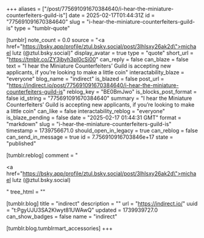 +++
aliases = ["/post/775691091670384640/i-hear-the-miniature-counterfeiters-guild-is"]
date = 2025-02-17T01:44:31Z
id = "775691091670384640"
slug = "i-hear-the-miniature-counterfeiters-guild-is"
type = "tumblr-quote"

[tumblr]
note_count = 0.0
source = "<a href=\"https://bsky.app/profile/ztul.bsky.social/post/3lhlsxy26ak2d\">michael lutz (@ztul.bsky.social)</a>"
display_avatar = true
type = "quote"
short_url = "https://tmblr.co/ZY3jbyh3pl0cSi00"
can_reply = false
can_blaze = false
text = "I hear the Miniature Counterfeiters&rsquo; Guild is accepting new applicants, if you&rsquo;re looking to make a little coin"
interactability_blaze = "everyone"
blog_name = "indirect"
is_blazed = false
post_url = "https://indirect.io/post/775691091670384640/i-hear-the-miniature-counterfeiters-guild-is"
reblog_key = "BE0BmJwo"
is_blocks_post_format = false
id_string = "775691091670384640"
summary = "I hear the Miniature Counterfeiters’ Guild is accepting new applicants, if you’re looking to make a little coin"
can_like = false
interactability_reblog = "everyone"
is_blaze_pending = false
date = "2025-02-17 01:44:31 GMT"
format = "markdown"
slug = "i-hear-the-miniature-counterfeiters-guild-is"
timestamp = 1739756671.0
should_open_in_legacy = true
can_reblog = false
can_send_in_message = true
id = 7.756910916703846e+17
state = "published"

[tumblr.reblog]
comment = "<p><a href=\"https://bsky.app/profile/ztul.bsky.social/post/3lhlsxy26ak2d\">michael lutz (@ztul.bsky.social)</a></p>"
tree_html = ""

[tumblr.blog]
title = "indirect"
description = ""
url = "https://indirect.io/"
uuid = "t:PgyUJU3SA2Klwyt81UWAwQ"
updated = 1739939727.0
can_show_badges = false
name = "indirect"

[tumblr.blog.tumblrmart_accessories]
+++
